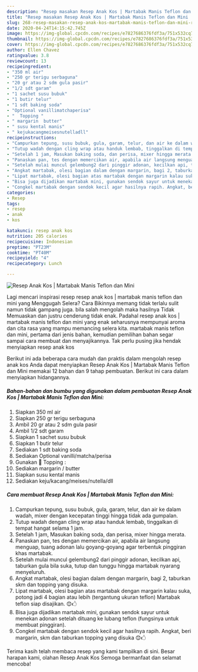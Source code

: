 ```yaml
---
description: "Resep masakan Resep Anak Kos | Martabak Manis Teflon dan Mini | Resep Bumbu Resep Anak Kos | Martabak Manis Teflon dan Mini Yang Enak Dan Mudah"
title: "Resep masakan Resep Anak Kos | Martabak Manis Teflon dan Mini | Resep Bumbu Resep Anak Kos | Martabak Manis Teflon dan Mini Yang Enak Dan Mudah"
slug: 268-resep-masakan-resep-anak-kos-martabak-manis-teflon-dan-mini-resep-bumbu-resep-anak-kos-martabak-manis-teflon-dan-mini-yang-enak-dan-mudah
date: 2020-04-24T14:15:42.745Z
image: https://img-global.cpcdn.com/recipes/e7827686376fdf3a/751x532cq70/resep-anak-kos-martabak-manis-teflon-dan-mini-foto-resep-utama.jpg
thumbnail: https://img-global.cpcdn.com/recipes/e7827686376fdf3a/751x532cq70/resep-anak-kos-martabak-manis-teflon-dan-mini-foto-resep-utama.jpg
cover: https://img-global.cpcdn.com/recipes/e7827686376fdf3a/751x532cq70/resep-anak-kos-martabak-manis-teflon-dan-mini-foto-resep-utama.jpg
author: Ellen Chavez
ratingvalue: 3.8
reviewcount: 13
recipeingredient:
- "350 ml air"
- "250 gr terigu serbaguna"
- "20 gr atau 2 sdm gula pasir"
- "1/2 sdt garam"
- "1 sachet susu bubuk"
- "1 butir telur"
- "1 sdt baking soda"
- "Optional vanillimatchaperisa"
- "  Topping "
- " margarin  butter"
- " susu kental manis"
- " kejukacangmeisesnutelladll"
recipeinstructions:
- "Campurkan tepung, susu bubuk, gula, garam, telur, dan air ke dalam wadah, mixer dengan kecepatan tinggi hingga tidak ada gumpalan."
- "Tutup wadah dengan cling wrap atau handuk lembab, tinggalkan di tempat hangat selama 1 jam."
- "Setelah 1 jam, Masukan baking soda, dan perisa, mixer hingga merata."
- "Panaskan pan, tes dengan memercikan air, apabila air langsung menguap, tuang adonan lalu goyang-goyang agar terbentuk pinggiran khas martabak."
- "Setelah mulai muncul gelembung2 dari pinggir adonan, kecilkan api, taburkan gula bila suka, tutup dan tunggu hingga martabak nyarang menyeluruh."
- "Angkat martabak, olesi bagian dalam dengan margarin, bagi 2, taburkan skm dan topping yang disuka."
- "Lipat martabak, olesi bagian atas martabak dengan margarin kalau suka, potong jadi 4 bagian atau lebih (tergantung ukuran teflon) Martabak teflon siap disajikan. 😊🖒"
- "Bisa juga dijadikan martabak mini, gunakan sendok sayur untuk menekan adonan setelah dituang ke lubang teflon (fungsinya untuk membuat pinggiran)."
- "Congkel martabak dengan sendok kecil agar hasilnya rapih. Angkat, beri margarin, skm dan taburkan topping yang disuka 😊🖒"
categories:
- Resep
tags:
- resep
- anak
- kos

katakunci: resep anak kos 
nutrition: 205 calories
recipecuisine: Indonesian
preptime: "PT23M"
cooktime: "PT40M"
recipeyield: "4"
recipecategory: Lunch

---
```



![Resep Anak Kos | Martabak Manis Teflon dan Mini](https://img-global.cpcdn.com/recipes/e7827686376fdf3a/751x532cq70/resep-anak-kos-martabak-manis-teflon-dan-mini-foto-resep-utama.jpg)

Lagi mencari inspirasi resep resep anak kos | martabak manis teflon dan mini yang Menggugah Selera? Cara Bikinnya memang tidak terlalu sulit namun tidak gampang juga. bila salah mengolah maka hasilnya Tidak Memuaskan dan justru cenderung tidak enak. Padahal resep anak kos | martabak manis teflon dan mini yang enak seharusnya mempunyai aroma dan cita rasa yang mampu memancing selera kita.
 martabak manis teflon dan mini, pertama dari jenis bahan, kemudian pemilihan bahan segar sampai cara membuat dan menyajikannya. Tak perlu pusing jika hendak menyiapkan resep anak kos 

Berikut ini ada beberapa cara mudah dan praktis dalam mengolah resep anak kos  Anda dapat menyiapkan Resep Anak Kos | Martabak Manis Teflon dan Mini memakai 12 bahan dan 9 tahap pembuatan. Berikut ini cara dalam menyiapkan hidangannya.

<!--inarticleads1-->

##### Bahan-bahan dan bumbu yang digunakan dalam pembuatan Resep Anak Kos | Martabak Manis Teflon dan Mini:

1. Siapkan 350 ml air
1. Siapkan 250 gr terigu serbaguna
1. Ambil 20 gr atau 2 sdm gula pasir
1. Ambil 1/2 sdt garam
1. Siapkan 1 sachet susu bubuk
1. Siapkan 1 butir telur
1. Sediakan 1 sdt baking soda
1. Sediakan Optional vanilli/matcha/perisa
1. Gunakan  🍴 Topping :
1. Sediakan  margarin / butter
1. Siapkan  susu kental manis
1. Sediakan  keju/kacang/meises/nutella/dll




<!--inarticleads2-->

##### Cara membuat Resep Anak Kos | Martabak Manis Teflon dan Mini:

1. Campurkan tepung, susu bubuk, gula, garam, telur, dan air ke dalam wadah, mixer dengan kecepatan tinggi hingga tidak ada gumpalan.
1. Tutup wadah dengan cling wrap atau handuk lembab, tinggalkan di tempat hangat selama 1 jam.
1. Setelah 1 jam, Masukan baking soda, dan perisa, mixer hingga merata.
1. Panaskan pan, tes dengan memercikan air, apabila air langsung menguap, tuang adonan lalu goyang-goyang agar terbentuk pinggiran khas martabak.
1. Setelah mulai muncul gelembung2 dari pinggir adonan, kecilkan api, taburkan gula bila suka, tutup dan tunggu hingga martabak nyarang menyeluruh.
1. Angkat martabak, olesi bagian dalam dengan margarin, bagi 2, taburkan skm dan topping yang disuka.
1. Lipat martabak, olesi bagian atas martabak dengan margarin kalau suka, potong jadi 4 bagian atau lebih (tergantung ukuran teflon) Martabak teflon siap disajikan. 😊🖒
1. Bisa juga dijadikan martabak mini, gunakan sendok sayur untuk menekan adonan setelah dituang ke lubang teflon (fungsinya untuk membuat pinggiran).
1. Congkel martabak dengan sendok kecil agar hasilnya rapih. Angkat, beri margarin, skm dan taburkan topping yang disuka 😊🖒




Terima kasih telah membaca resep yang kami tampilkan di sini. Besar harapan kami, olahan Resep Anak Kos  Semoga bermanfaat dan selamat mencoba!
